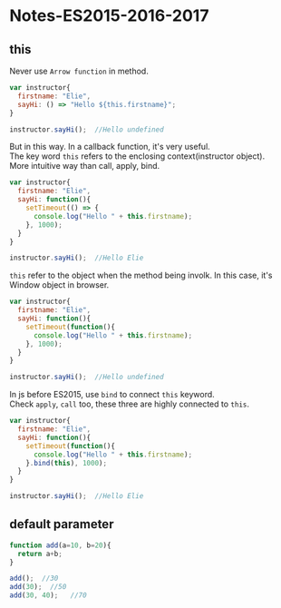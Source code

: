 # Notes-ES2015-2016-2017
## this
Never use `Arrow function` in method.

```Javascript
var instructor{
  firstname: "Elie",
  sayHi: () => "Hello ${this.firstname}";
}

instructor.sayHi();  //Hello undefined
```

But in this way. In a callback function, it's very useful.  
The key word `this` refers to the enclosing context(instructor object).  
More intuitive way than call, apply, bind.
```Javascript
var instructor{
  firstname: "Elie",
  sayHi: function(){
    setTimeout(() => {
      console.log("Hello " + this.firstname);
    }, 1000);
  }
}

instructor.sayHi();  //Hello Elie
```

`this` refer to the object when the method being involk. In this case, it's Window object in browser.
```Javascript
var instructor{
  firstname: "Elie",
  sayHi: function(){
    setTimeout(function(){
      console.log("Hello " + this.firstname);
    }, 1000);
  }
}

instructor.sayHi();  //Hello undefined
```

In js before ES2015, use `bind` to connect `this` keyword.  
Check `apply`, `call` too, these three are highly connected to `this`.
```Javascript
var instructor{
  firstname: "Elie",
  sayHi: function(){
    setTimeout(function(){
      console.log("Hello " + this.firstname);
    }.bind(this), 1000);
  }
}

instructor.sayHi();  //Hello Elie
```

## default parameter
```Javascript
function add(a=10, b=20){
  return a+b;
}

add();  //30
add(30);  //50
add(30, 40);   //70
```



